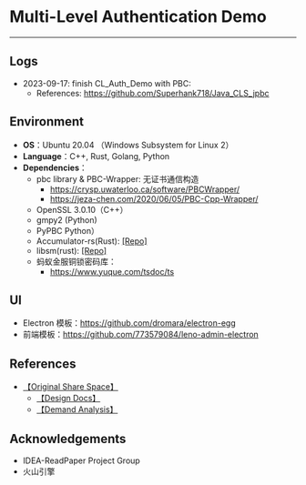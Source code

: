 # Multi-Level Authentication Demo
---

## Logs
- 2023-09-17: finish CL_Auth_Demo with PBC: 
  - References: https://github.com/Superhank718/Java_CLS_jpbc

## Environment
- **OS**：Ubuntu 20.04 （Windows Subsystem for Linux 2）
- **Language**：C++, Rust, Golang, Python
- **Dependencies**：
  - pbc library & PBC-Wrapper: 无证书通信构造
    - https://crysp.uwaterloo.ca/software/PBCWrapper/
    - https://jeza-chen.com/2020/06/05/PBC-Cpp-Wrapper/ 
  - OpenSSL 3.0.10（C++）
  - gmpy2 (Python)
  - PyPBC Python）
  - Accumulator-rs(Rust): [[Repo]](https://github.com/mikelodder7/accumulator-rs)
  - libsm(rust): [[Repo]](https://github.com/citahub/libsm) 
  - 蚂蚁金服铜锁密码库：
    - https://www.yuque.com/tsdoc/ts

## UI
- Electron 模板：https://github.com/dromara/electron-egg
- 前端模板：https://github.com/773579084/leno-admin-electron



## References
- [【Original Share Space】](https://rjwalmzfj2.feishu.cn/drive/folder/fldcnpvD9hTdMQ1ZXHU9ufPumTf?from=space_shared_folder&fromShareWithMeNew=1)
    - [【Design Docs】](https://uqc1fm1ybzl.feishu.cn/docx/TveddkLhtoxDByxmqmBcS9fsnge)
    - [【Demand Analysis】](https://rjwalmzfj2.feishu.cn/docx/Mp6XdDhTPoZhclxc2Yvc4kRZn9i)


## Acknowledgements
- IDEA-ReadPaper Project Group
- 火山引擎




